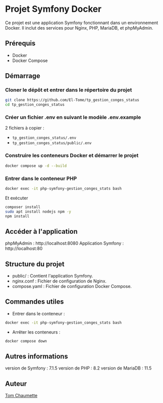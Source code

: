# Projet Symfony Docker
Ce projet est une application Symfony fonctionnant dans un environnement Docker. Il inclut des services pour Nginx, PHP, MariaDB, et phpMyAdmin.

## Prérequis
- Docker
- Docker Compose

## Démarrage
### Cloner le dépôt et entrer dans le répertoire du projet
```sh
git clone https://github.com/El-Tome/tp_gestion_conges_status
cd tp_gestion_conges_status
```

### Créer un fichier .env en suivant le modèle .env.example
2 fichiers à copier : 
- `tp_gestion_conges_status/.env`
- `tp_gestion_conges_status/public/.env`

### Construire les conteneurs Docker et démarrer le projet
```sh
docker compose up -d --build
```

### Entrer dans le conteneur PHP

```sh
docker exec -it php-symfony-gestion_conges_stats bash
```

Et exécuter
```sh
composer install
sudo apt install nodejs npm -y
npm install
```

## Accéder à l'application
phpMyAdmin : http://localhost:8080
Application Symfony : http://localhost:80

## Structure du projet
- public/ : Contient l'application Symfony.
- nginx.conf : Fichier de configuration de Nginx.
- compose.yaml : Fichier de configuration Docker Compose.

## Commandes utiles
- Entrer dans le conteneur :
```sh
docker exec -it php-symfony-gestion_conges_stats bash
```

- Arrêter les conteneurs :
```sh
docker compose down
```

## Autres informations
version de Symfony : 7.1.5
version de PHP : 8.2
version de MariaDB : 11.5

## Auteur
[Tom Chaumette](https://github.com/El-Tome)